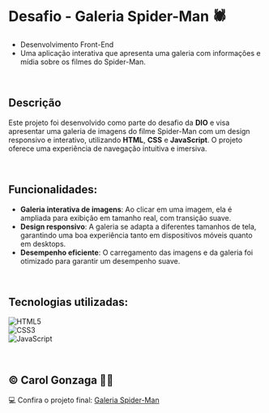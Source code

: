 # Desafio - Galeria Spider-Man 🕷️  

- Desenvolvimento Front-End  
- Uma aplicação interativa que apresenta uma galeria com informações e mídia sobre os filmes do Spider-Man.

<br/>

## Descrição  
Este projeto foi desenvolvido como parte do desafio da **DIO** e visa apresentar uma galeria de imagens do filme Spider-Man com um design responsivo e interativo, utilizando **HTML**, **CSS** e **JavaScript**. O projeto oferece uma experiência de navegação intuitiva e imersiva.

<br/>

## Funcionalidades:
- **Galeria interativa de imagens**: Ao clicar em uma imagem, ela é ampliada para exibição em tamanho real, com transição suave.  
- **Design responsivo**: A galeria se adapta a diferentes tamanhos de tela, garantindo uma boa experiência tanto em dispositivos móveis quanto em desktops.
- **Desempenho eficiente**: O carregamento das imagens e da galeria foi otimizado para garantir um desempenho suave.

<br/>

## Tecnologias utilizadas:
![HTML5](https://img.shields.io/badge/html5-%23E34F26.svg?style=flat&logo=html5&logoColor=white)  
![CSS3](https://img.shields.io/badge/css3-%231572B6.svg?style=flat&logo=css3&logoColor=white)  
![JavaScript](https://img.shields.io/badge/javascript-%23323330.svg?style=flat&logo=javascript&logoColor=%23F7DF1E)

<br/>

## © Carol Gonzaga 🏳️‍🌈  
💻 Confira o projeto final: [Galeria Spider-Man](https://carolgonzaga.github.io/desafio-dio-spider-man/)
